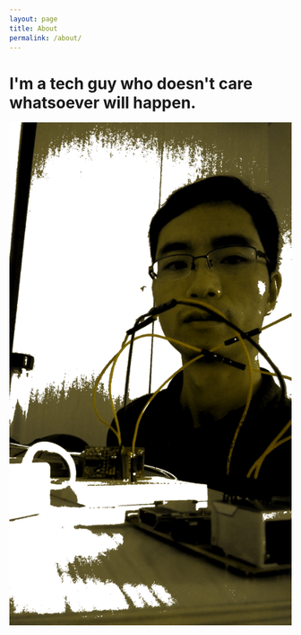 ```yaml
---
layout: page
title: About
permalink: /about/
---
```


# I'm a tech guy who doesn't care whatsoever will happen.

[![](/assets/images/me-of-art-of-machines.png)](/assets/images/me-of-art-of-machines.png)
